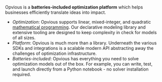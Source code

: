 Opvious is a __batteries-included optimization platform__ which helps businesses efficiently translate ideas into impact.

+ _Optimization_: Opvious supports linear, mixed-integer, and quadratic [mathematical programming](https://en.wikipedia.org/wiki/Mathematical_optimization). Our declarative modeling library and extensive tooling are designed to keep complexity in check for models of all sizes.
+ _Platform_: Opvious is much more than a library. Underneath the various SDKs and integrations is a scalable modern API abstracting away the challenges of optimization infrastructure.
+ _Batteries-included_: Opvious has everything you need to solve optimization models out of the box. For example, you can write, test, and launch directly from a Python notebook - no solver installation required.
